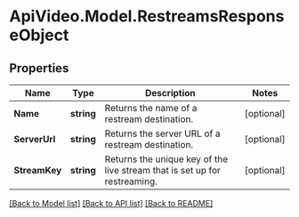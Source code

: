 # ApiVideo.Model.RestreamsResponseObject

## Properties

Name | Type | Description | Notes
------------ | ------------- | ------------- | -------------
**Name** | **string** | Returns the name of a restream destination. | [optional] 
**ServerUrl** | **string** | Returns the server URL of a restream destination. | [optional] 
**StreamKey** | **string** | Returns the unique key of the live stream that is set up for restreaming. | [optional] 

[[Back to Model list]](../README.md#documentation-for-models) [[Back to API list]](../README.md#documentation-for-api-endpoints) [[Back to README]](../README.md)

